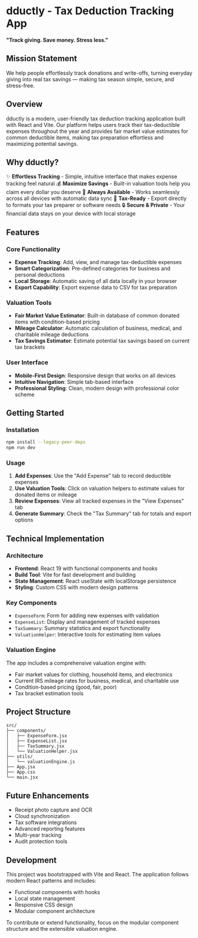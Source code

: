 # dductly - Tax Deduction Tracking App

**"Track giving. Save money. Stress less."**

## Mission Statement
We help people effortlessly track donations and write-offs, turning everyday giving into real tax savings — making tax season simple, secure, and stress-free.

## Overview
dductly is a modern, user-friendly tax deduction tracking application built with React and Vite. Our platform helps users track their tax-deductible expenses throughout the year and provides fair market value estimates for common deductible items, making tax preparation effortless and maximizing potential savings.

## Why dductly?

✨ **Effortless Tracking** - Simple, intuitive interface that makes expense tracking feel natural
💰 **Maximize Savings** - Built-in valuation tools help you claim every dollar you deserve
📱 **Always Available** - Works seamlessly across all devices with automatic data sync
🎯 **Tax-Ready** - Export directly to formats your tax preparer or software needs
🔒 **Secure & Private** - Your financial data stays on your device with local storage

## Features

### Core Functionality
- **Expense Tracking**: Add, view, and manage tax-deductible expenses
- **Smart Categorization**: Pre-defined categories for business and personal deductions
- **Local Storage**: Automatic saving of all data locally in your browser
- **Export Capability**: Export expense data to CSV for tax preparation

### Valuation Tools
- **Fair Market Value Estimator**: Built-in database of common donated items with condition-based pricing
- **Mileage Calculator**: Automatic calculation of business, medical, and charitable mileage deductions
- **Tax Savings Estimator**: Estimate potential tax savings based on current tax brackets

### User Interface
- **Mobile-First Design**: Responsive design that works on all devices
- **Intuitive Navigation**: Simple tab-based interface
- **Professional Styling**: Clean, modern design with professional color scheme

## Getting Started

### Installation
```bash
npm install --legacy-peer-deps
npm run dev
```

### Usage
1. **Add Expenses**: Use the "Add Expense" tab to record deductible expenses
2. **Use Valuation Tools**: Click on valuation helpers to estimate values for donated items or mileage
3. **Review Expenses**: View all tracked expenses in the "View Expenses" tab
4. **Generate Summary**: Check the "Tax Summary" tab for totals and export options

## Technical Implementation

### Architecture
- **Frontend**: React 19 with functional components and hooks
- **Build Tool**: Vite for fast development and building
- **State Management**: React useState with localStorage persistence
- **Styling**: Custom CSS with modern design patterns

### Key Components
- `ExpenseForm`: Form for adding new expenses with validation
- `ExpenseList`: Display and management of tracked expenses
- `TaxSummary`: Summary statistics and export functionality
- `ValuationHelper`: Interactive tools for estimating item values

### Valuation Engine
The app includes a comprehensive valuation engine with:
- Fair market values for clothing, household items, and electronics
- Current IRS mileage rates for business, medical, and charitable use
- Condition-based pricing (good, fair, poor)
- Tax bracket estimation tools

## Project Structure
```
src/
├── components/
│   ├── ExpenseForm.jsx
│   ├── ExpenseList.jsx
│   ├── TaxSummary.jsx
│   └── ValuationHelper.jsx
├── utils/
│   └── valuationEngine.js
├── App.jsx
├── App.css
└── main.jsx
```

## Future Enhancements
- Receipt photo capture and OCR
- Cloud synchronization
- Tax software integrations
- Advanced reporting features
- Multi-year tracking
- Audit protection tools

## Development

This project was bootstrapped with Vite and React. The application follows modern React patterns and includes:
- Functional components with hooks
- Local state management
- Responsive CSS design
- Modular component architecture

To contribute or extend functionality, focus on the modular component structure and the extensible valuation engine.
